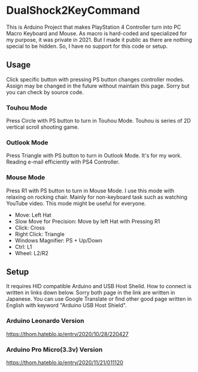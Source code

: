 # DualShock2KeyCommand
This is Arduino Project that makes PlayStation 4 Controller turn into PC Macro Keyboard and Mouse.
As macro is hard-coded and specialized for my purpose, it was private in 2021.
But I made it public as there are nothing special to be hidden.
So, I have no support for this code or setup.

## Usage
Click specific button with pressing PS button changes controller modes.
Assign may be changed in the future without maintain this page. Sorry but you can check by source code.

### Touhou Mode
Press Circle with PS button to turn in Touhou Mode.
Touhou is series of 2D vertical scroll shooting game.

### Outlook Mode
Press Triangle with PS button to turn in Outlook Mode.
It's for my work. Reading e-mail efficiently with PS4 Controller.

### Mouse Mode
Press R1 with PS button to turn in Mouse Mode.
I use this mode with relaxing on rocking chair.
Mainly for non-keyboard task such as watching YouTube video.
This mode might be useful for everyone.

- Move: Left Hat
- Slow Move for Precision: Move by left Hat with Pressing R1
- Click: Cross
- Right Click: Triangle
- Windows Magnifier: PS + Up/Down
- Ctrl: L1
- Wheel: L2/R2

## Setup
It requires HID compatible Arduino and USB Host Sheild.
How to connect is written in links down below.
Sorry both page in the link are written in Japanese.
You can use Google Translate or find other good page written in English with keyword "Arduino USB Host Shield".

### Arduino Leonardo Version
https://thom.hateblo.jp/entry/2020/10/28/220427

### Arduino Pro Micro(3.3v) Version
https://thom.hateblo.jp/entry/2020/11/21/011120
